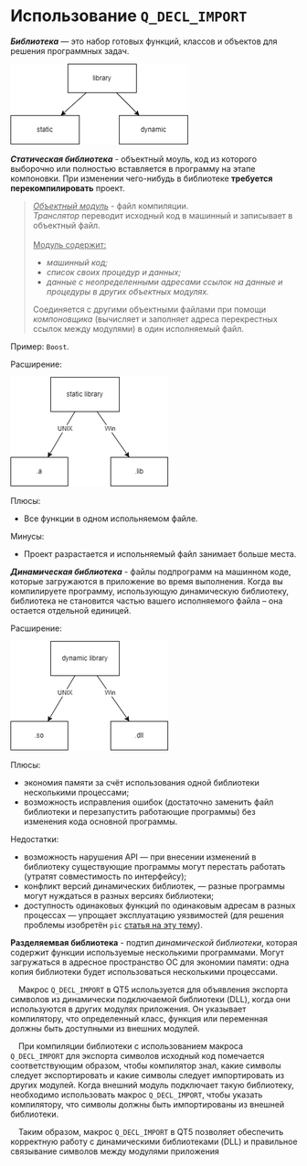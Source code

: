 # Использование `Q_DECL_IMPORT`

***Библиотека*** — это набор готовых функций, классов и объектов для решения программных задач.

![lybrary Types](doc/2_types_lib.png)

***Статическая библиотека*** - объектный моуль, код из которого выборочно или полностью вставляется в программу на этапе компоновки. При изменении чего-нибудь в библиотеке **требуется перекомпилировать** проект.

>*<u>Объектный модуль</u>* -  файл компиляции. <br>*Транслятор* переводит исходный код в машинный и записывает в объектный файл.<br><br><u>Модуль содержит:</u> <ul><li>*машинный код;</li> <li>список своих процедур и данных;</li><li>данные с неопределенными адресами ссылок на данные и процедуры в других объектных модулях.*</li></ul>Соединяется с другими объектными файлами при помощи *компоновщика* (вычисляет и заполняет адреса перекрестных ссылок между модулями) в один исполняемый файл.

Пример: `Boost`.

Расширение:

![static library extention](doc/extention_static.png)

Плюсы: 
- Все функции в одном испольняемом файле.

Минусы:
- Проект разрастается и испольняемый файл занимает больше места.

***Динамическая библиотека*** - файлы подпрограмм на машинном коде, которые загружаются в приложение во время выполнения. Когда вы компилируете программу, использующую динамическую библиотеку, библиотека не становится частью вашего исполняемого файла – она ​​остается отдельной единицей.

Расширение:

![dynamic library](doc/extention_shared.png)

Плюсы: 
- экономия памяти за счёт использования одной библиотеки несколькими процессами;
- возможность исправления ошибок (достаточно заменить файл библиотеки и перезапустить работающие программы) без изменения кода основной программы.

Недостатки:

- возможность нарушения API — при внесении изменений в библиотеку существующие программы могут перестать работать (утратят совместимость по интерфейсу);
- конфликт версий динамических библиотек, — разные программы могут нуждаться в разных версиях библиотеки;
- доступность одинаковых функций по одинаковым адресам в разных процессах — упрощает эксплуатацию уязвимостей (для решения проблемы изобретён `pic` [статья на эту тему](https://habr.com/ru/companies/badoo/articles/323904/)).

**Разделяемвая библиотека** - подтип *динамической библиотеки*, которая содержит функции используемые несколькими программами. Могут загружаться в адресное пространство ОС для экономии памяти: одна копия библиотеки будет использоваться несколькими процессами.


&emsp;Макрос `Q_DECL_IMPORT` в QT5 используется для объявления экспорта символов из динамически подключаемой библиотеки (DLL), когда они используются в других модулях приложения. Он указывает компилятору, что определенный класс, функция или переменная должны быть доступными из внешних модулей. 

&emsp;При компиляции библиотеки с использованием макроса `Q_DECL_IMPORT` для экспорта символов исходный код помечается соответствующим образом, чтобы компилятор знал, какие символы следует экспортировать и какие символы следует импортировать из других модулей. Когда внешний модуль подключает такую библиотеку, необходимо использовать макрос `Q_DECL_IMPORT`, чтобы указать компилятору, что символы должны быть импортированы из внешней библиотеки.

&emsp;Таким образом, макрос `Q_DECL_IMPORT` в QT5 позволяет обеспечить корректную работу с динамическими библиотеками (DLL) и правильное связывание символов между модулями приложения
